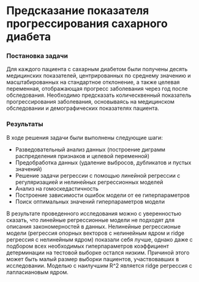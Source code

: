# Предсказание показателя прогрессирования сахарного диабета
### Постановка задачи
Для каждого пациента с сахарным диабетом были получены десять медицинских показателей, центрированных по среднему значению и масштабированных на стандартное отклонение, а также целевая переменная, отображающая прогресс заболевания через год после обследования. Необходимо предсказать колическвенный показатель прогрессирования заболевания, основываясь на медицинском обследовании и демографических показателях пациента. 
### Результаты
В ходе решения задачи были выполнены следующие шаги:
* Разведовательный анализ данных (построение диграмм распределения признаков и целевой переменной)
* Предобработка данных (удаление выбросов, дубликатов и пустых значений)
* Решение задачи регрессии с помощью линейной регрессии с регуляризацией и нелинейных регрессионных моделей
* Анализ на гомоскедастичность
* Построение зависимости ошибок модели от ее гиперпараметров
* Поиск оптимальных значений гиперпараметров модели

В результате проведенного исследования можно с уверенностью сказать, что линейные регрессионные модели не подходят для описания закономерностей в данных. Нелинейные регрессионые модели (регрессия опорных векторов с нелинейным ядром и ridge регрессия с нелинейным ядром) показали себя лучше, однако даже с подбором всех необходимых гиперпараметров коэффициент детерминации на тестовой выборке остался низким. Причиной этого может быть малый размер выборки пациентов, участвовавших в исследовании. Моделью с наилучшим R^2 является ridge регрессия с лапласиановым ядром.
